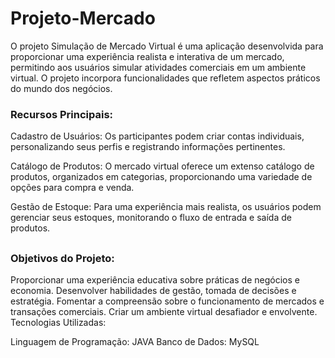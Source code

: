 # Projeto-Mercado

O projeto Simulação de Mercado Virtual é uma aplicação desenvolvida para proporcionar uma experiência realista e  interativa de um mercado, permitindo aos usuários simular atividades comerciais em um ambiente virtual. O projeto incorpora funcionalidades que refletem aspectos práticos do mundo dos negócios.

### Recursos Principais:

Cadastro de Usuários: 
Os participantes podem criar contas individuais, personalizando seus perfis e registrando informações pertinentes.

Catálogo de Produtos: 
O mercado virtual oferece um extenso catálogo de produtos, organizados em categorias, proporcionando uma variedade de opções para compra e venda.

Gestão de Estoque: 
Para uma experiência mais realista, os usuários podem gerenciar seus estoques, monitorando o fluxo de entrada e saída de produtos.

##

### Objetivos do Projeto:

Proporcionar uma experiência educativa sobre práticas de negócios e economia.
Desenvolver habilidades de gestão, tomada de decisões e estratégia.
Fomentar a compreensão sobre o funcionamento de mercados e transações comerciais.
Criar um ambiente virtual desafiador e envolvente.
Tecnologias Utilizadas:

Linguagem de Programação: JAVA
Banco de Dados: MySQL
